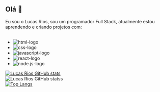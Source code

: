 ## Olá 👋

Eu sou o Lucas Rios, sou um programador Full Stack, atualmente estou aprendendo e criando projetos com:
<br>
<br>
- <img src="https://img.shields.io/badge/HTML5-E34F26?style=for-the-badge&logo=html5&logoColor=white" alt="html-logo"/>
- <img src="https://img.shields.io/badge/CSS3-1572B6?style=for-the-badge&logo=css3&logoColor=white" alt="css-logo"/>
- <img src="https://img.shields.io/badge/JavaScript-F7DF1E?style=for-the-badge&logo=javascript&logoColor=black" alt="javascript-logo"/>
- <img src="https://img.shields.io/badge/React-20232A?style=for-the-badge&logo=react&logoColor=61DAFB" alt="react-logo"/>
- <img src="https://img.shields.io/badge/Node.js-43853D?style=for-the-badge&logo=node.js&logoColor=white" alt="node.js-logo"/>
   <br>
[![Lucas Rios GitHub stats](https://github-readme-stats.vercel.app/api?username=lucasriosdev)](https://github.com/anuraghazra/github-readme-stats)
<br>
  ![Lucas Rios GitHub statss](https://github-readme-stats.vercel.app/api?username=anuraghazra&show_icons=true&theme=radical)
  <br>
[![Top Langs](https://github-readme-stats.vercel.app/api/top-langs/?username=lucasriosdev)](https://github.com/anuraghazra/github-readme-stats)
